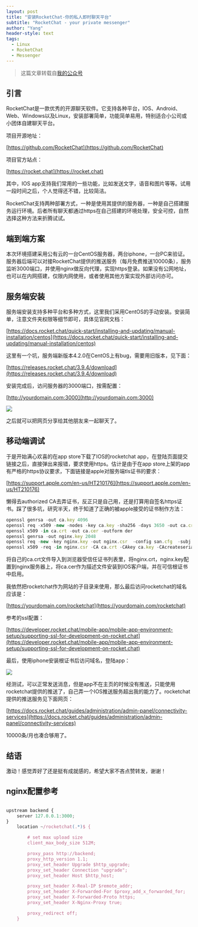 ```yaml
---
layout: post
title: "安装RocketChat-你的私人即时聊天平台"
subtitle: "RocketChat - your private messenger"
author: "Yang"
header-style: text
tags:
  - Linux
  - RocketChat
  - Messenger
---
```


> 这篇文章转载自[我的公众号](https://mp.weixin.qq.com/s?__biz=Mzg5NjYxNzI3NA==&mid=2247483728&idx=1&sn=7b38de60ea5721a393ccdc311c875205&chksm=c07f1f05f70896139360497145e5cf6a113d7286faf64e9c02dc394ce5eee758c606f3422c0d&token=1624824886)

引言
--

RocketChat是一款优秀的开源聊天软件。它支持各种平台，IOS、Android、Web、Windows以及Linux，安装部署简单，功能简单易用，特别适合小公司或小团体自建聊天平台。

项目开源地址：

[https://github.com/RocketChat](https://github.com/RocketChat)

项目官方站点：

[https://rocket.chat](https://rocket.chat)

其中，IOS app支持我们常用的一些功能，比如发送文字，语音和图片等等。试用一段时间之后，个人觉得还不错，比较简洁。

RocketChat支持两种部署方式，一种是使用其提供的服务器，一种是自己搭建服务运行环境。后者所有聊天都通过https在自己搭建的环境处理，安全可控，自然选择这种方法来折腾试试。


端到端方案
--

本次环境搭建采用公有云的一台CentOS服务器，两台iphone，一台PC来验证。服务器后端可以对接RocketChat提供的推送服务（每月免费推送10000条），服务监听3000端口，并使用nginx做反向代理，实现https登录。如果没有公网地址，也可以在内网搭建，仅限内网使用，或者使用其他方案实现外部访问亦可。


服务端安装
--

服务端安装支持多种平台和多种方式，这里我们采用CentOS的手动安装。安装简单，注意文件夹权限等细节即可，具体见官网文档：

[https://docs.rocket.chat/quick-start/installing-and-updating/manual-installation/centos](https://docs.rocket.chat/quick-start/installing-and-updating/manual-installation/centos)

这里有一个坑，服务端新版本4.2.0在CentOS上有bug，需要用旧版本，见下面：

[https://releases.rocket.chat/3.9.4/download](https://releases.rocket.chat/3.9.4/download)

安装完成后，访问服务器的3000端口，按需配置：

[http://yourdomain.com:3000](http://yourdomain.com:3000)

![](https://yangzai.tech/img/in-post/post-chat/11.jpg)

之后就可以把网页分享给其他朋友来一起聊天了。


移动端调试
--

于是开始满心欢喜的在app store下载了IOS的rocketchat app，在登陆页面提交链接之后，直接弹出来报错，要求使用https。估计是由于在app store上架的app有严格的https协议要求，下面链接是apple对服务端tls证书的要求：

[https://support.apple.com/en-us/HT210176](https://support.apple.com/en-us/HT210176)

懒得去authorized CA去弄证书，反正只是自己用，还是打算用自签名https证书。踩了很多坑，研究半天，终于知道了正确的被apple接受的证书制作方法：

```ts
openssl genrsa -out ca.key 4096
openssl req -x509 -new -nodes -key ca.key -sha256 -days 3650 -out ca.crt -subj "/C=CN/ST=Liaoning/L=Dalian/O=TestCorp/OU=TestCorpWeb/CN=TestRootCA"
openssl x509 -in ca.crt -out ca.cer -outform der
openssl genrsa -out nginx.key 2048
openssl req -new -key nginx.key -out nginx.csr  -config san.cfg  -subj  "/C=CN/ST=Liaoning/L=Dalian/O=TestCorp/OU=TestCorpWeb/CN=yourdomain.com"
openssl x509 -req -in nginx.csr -CA ca.crt -CAkey ca.key -CAcreateserial -out nginx.crt -extensions req_ext -extfile san.cfg -days 825 -sha256
```

将自己的ca.crt文件导入到浏览器受信任证书列表里，将nginx.crt，nginx.key配置到nginx服务器上，将ca.cer作为描述文件安装到IOS客户端，并在可信根证书中启用。

我依然把rocketchat作为网站的子目录来使用，那么最后访问rocketchat的域名应该是：

[https://yourdomain.com/rocketchat](https://yourdomain.com/rocketchat)

参考的ssl配置：

[https://developer.rocket.chat/mobile-app/mobile-app-environment-setup/supporting-ssl-for-development-on-rocket.chat](https://developer.rocket.chat/mobile-app/mobile-app-environment-setup/supporting-ssl-for-development-on-rocket.chat)

最后，使用iphone安装根证书后访问域名，登陆app：

![](https://yangzai.tech/img/in-post/post-chat/22.jpg)

经测试，可以正常发送消息，但是app不在主页的时候没有推送，只能使用rocketchat提供的推送了，自己弄一个IOS推送服务超出我的能力了。rocketchat提供的推送服务见下面网页：

[https://docs.rocket.chat/guides/administration/admin-panel/connectivity-services](https://docs.rocket.chat/guides/administration/admin-panel/connectivity-services)

10000条/月也凑合够用了。


结语
--

激动！感觉弄好了还是挺有成就感的，希望大家不吝点赞转发，谢谢！


nginx配置参考
--

```ts

upstream backend {
    server 127.0.0.1:3000;
}
    location ~/rocketchat(.*)$ {

        # set max upload size
        client_max_body_size 512M;

        proxy_pass http://backend;
        proxy_http_version 1.1;
        proxy_set_header Upgrade $http_upgrade;
        proxy_set_header Connection "upgrade";
        proxy_set_header Host $http_host;

        proxy_set_header X-Real-IP $remote_addr;
        proxy_set_header X-Forwarded-For $proxy_add_x_forwarded_for;
        proxy_set_header X-Forwarded-Proto https;
        proxy_set_header X-Nginx-Proxy true;

        proxy_redirect off;
    }
```
